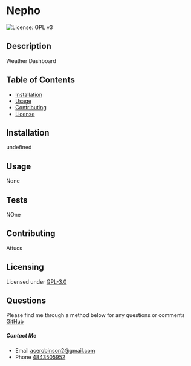 
  # Nepho

  ![License: GPL v3](https://img.shields.io/badge/License-GPLv3-blue.svg)

  ## Description
  Weather Dashboard

  ## Table of Contents
  - [Installation](#installation)
  - [Usage](#usage)
  - [Contributing](#Contributing)
  - [License](#Licensing)

  ## Installation
  undefined
  
  ## Usage
  None

  ## Tests
  NOne

  ## Contributing
  Attucs

  
  ## Licensing 
  Licensed under
  [GPL-3.0](https://www.gnu.org/licenses/gpl-3.0)
  

  ## Questions
  Please find me through a method below for any questions or comments
  [GitHub](https://github.com/atticus-robinson)
  ##### Contact Me
- Email [acerobinson2@gmail.com](mailto:acerobinson2@gmail.com)
- Phone [4843505952](tel:4843505952)

  